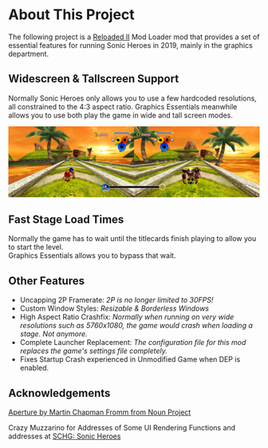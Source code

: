 # About This Project

The following project is a [Reloaded II](https://github.com/Reloaded-Project/Reloaded-II) Mod Loader mod that provides a set of essential features for running Sonic Heroes in 2019, mainly in the graphics department.

## Widescreen & Tallscreen Support

Normally Sonic Heroes only allows you to use a few hardcoded resolutions, all constrained to the 4:3 aspect ratio. Graphics Essentials meanwhile allows you to use both play the game in wide and tall screen modes.

![Wide 2P](https://raw.githubusercontent.com/Sewer56/Heroes.Graphics.Essentials.ReloadedII/master/Docs/Images/Wide2P.png)

## Fast Stage Load Times

Normally the game has to wait until the titlecards finish playing to allow you to start the level.  
Graphics Essentials allows you to bypass that wait.  

## Other Features

- Uncapping 2P Framerate: *2P is no longer limited to 30FPS!*  
- Custom Window Styles: *Resizable & Borderless Windows*  
- High Aspect Ratio Crashfix: *Normally when running on very wide resolutions such as 5760x1080, the game would crash when loading a stage. Not anymore.*  
- Complete Launcher Replacement: *The configuration file for this mod replaces the game's settings file completely.*  
- Fixes Startup Crash experienced in Unmodified Game when DEP is enabled.

## Acknowledgements

[Aperture by Martin Chapman Fromm from Noun Project](https://thenounproject.com/browse/icons/term/aperture/)

Crazy Muzzarino for Addresses of Some UI Rendering Functions and addresses at [SCHG: Sonic Heroes](https://info.sonicretro.org/SCHG:Sonic_Heroes/EXE_Editing)